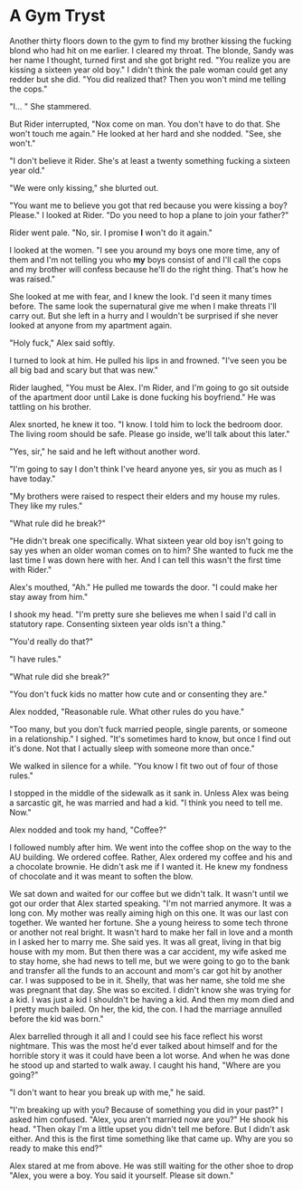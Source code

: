 # A Gym Tryst

Another thirty floors down to the gym to find my brother kissing the fucking blond who had hit on me earlier. I cleared my throat. The blonde, Sandy was her name I thought, turned first and she got bright red. "You realize you are kissing a sixteen year old boy." I didn't think the pale woman could get any redder but she did. "You did realized that? Then you won't mind me telling the cops."

"I... " She stammered.  

But Rider interrupted, "Nox come on man. You don't have to do that. She won't touch me again." He looked at her hard and she nodded. "See, she won't."

"I don't believe it Rider. She's at least a twenty something fucking a sixteen year old."

"We were only kissing," she blurted out.

"You want me to believe you got that red because you were kissing a boy? Please."  I looked at Rider. "Do you need to hop a plane to join your father?"

Rider went pale. "No, sir. I promise **I** won't do it again."

I looked at the women. "I see you around my boys one more time, any of them and I'm not telling you who **my** boys consist of and I'll call the cops and my brother will confess because he'll do the right thing. That's how he was raised."  

She looked at me with fear, and I knew the look. I'd seen it many times before. The same look the supernatural give me when I make threats I'll carry out. But she left in a hurry and I wouldn't be surprised if she never looked at anyone from my apartment again.

"Holy fuck," Alex said softly.

I turned to look at him. He pulled his lips in and frowned. "I've seen you be all big bad and scary but that was new."

Rider laughed, "You must be Alex. I'm Rider, and I'm going to go sit outside of the apartment door until Lake is done fucking his boyfriend." He was tattling on his brother.

Alex snorted, he knew it too. "I know. I told him to lock the bedroom door. The living room should be safe. Please go inside, we'll talk about this later."

"Yes, sir," he said and he left without another word.

"I'm going to say I don't think I've heard anyone yes, sir you as much as I have today."

"My brothers were raised to respect their elders and my house my rules. They like my rules."

"What rule did he break?"

"He didn't break one specifically. What sixteen year old boy isn't going to say yes when an older woman comes on to him? She wanted to fuck me the last time I was down here with her. And I can tell this wasn't the first time with Rider."

Alex's mouthed, "Ah." He pulled me towards the door. "I could make her stay away from him."

I shook my head. "I'm pretty sure she believes me when I said I'd call in statutory rape.  Consenting sixteen year olds isn't a thing."

"You'd really do that?"

"I have rules."

"What rule did she break?"

"You don't fuck kids no matter how cute and or consenting they are."

Alex nodded, "Reasonable rule. What other rules do you have."

"Too many, but you don't fuck married people, single parents, or someone in a relationship." I sighed. "It's sometimes hard to know, but once I find out it's done.  Not that I actually sleep with someone more than once."

We walked in silence for a while. "You know I fit two out of four of those rules."

I stopped in the middle of the sidewalk as it sank in. Unless Alex was being a sarcastic git, he was married and had a kid. "I think you need to tell me. Now."

Alex nodded and took my hand, "Coffee?"

I followed numbly after him. We went into the coffee shop on the way to the AU building. We ordered coffee. Rather, Alex ordered my coffee and his and a chocolate brownie. He didn't ask me if I wanted it. He knew my fondness of chocolate and it was meant to soften the blow.

We sat down and waited for our coffee but we didn't talk. It wasn't until we got our order that Alex started speaking. "I'm not married anymore. It was a long con. My mother was really aiming high on this one. It was our last con together. We wanted her fortune. She a young heiress to some tech throne or another not real bright. It wasn't hard to make her fall in love and a month in I asked her to marry me. She said yes. It was all great, living in that big house with my mom. But then there was a car accident, my wife asked me to stay home, she had news to tell me, but we were going to go to the bank and transfer all the funds to an account and mom's car got hit by another car. I was supposed to be in it. Shelly, that was her name, she told me she was pregnant that day. She was so excited. I didn't know she was trying for a kid. I was just a kid I shouldn't be having a kid. And then my mom died and I pretty much bailed. On her, the kid, the con. I had the marriage annulled before the kid was born."

Alex barrelled through it all and I could see his face reflect his worst nightmare. This was the most he'd ever talked about himself and for the horrible story it was it could have been a lot worse. And when he was done he stood up and started to walk away. I caught his hand, "Where are you going?"

"I don't want to hear you break up with me," he said.

"I'm breaking up with you? Because of something you did in your past?" I asked him confused. "Alex, you aren't married now are you?" He shook his head. "Then okay I'm a little upset you didn't tell me before. But I didn't ask either. And this is the first time something like that came up. Why are you so ready to make this end?"

Alex stared at me from above. He was still waiting for the other shoe to drop  "Alex, you were a boy. You said it yourself. Please sit down."